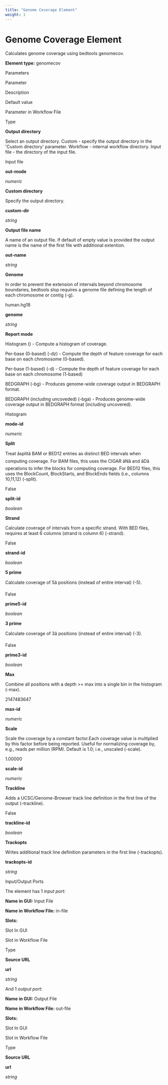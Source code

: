 ```yaml
---
title: "Genome Coverage Element"
weight: 1
---
```



# Genome Coverage Element

Calculates genome coverage using bedtools genomecov.

**Element type:** genomecov

Parameters

Parameter

Description

Default value

Parameter in Workflow File

Type

**Output directory**

Select an output directory. Custom - specify the output directory in the 'Custom directory' parameter. Workflow - internal workflow directory. Input file - the directory of the input file.

Input file

**out-mode**

_numeric_

**Custom directory**

Specify the output directory.



**custom-dir**

_string_

**Output file name**

A name of an output file. If default of empty value is provided the output name is the name of the first file with additional extention.



**out-name**

_string_

**Genome**

In order to prevent the extension of intervals beyond chromosome boundaries, bedtools slop requires a genome file defining the length of each chromosome or contig (-g).

human.hg18

**genome**

_string_

**Report mode**

Histogram () - Compute a histogram of coverage.

Per-base (0-based) (-dz) - Compute the depth of feature coverage for each base on each chromosome (0-based).

Per-base (1-based) (-d) - Compute the depth of feature coverage for each base on each chromosome (1-based)

BEDGRAPH (-bg) - Produces genome-wide coverage output in BEDGRAPH format.

BEDGRAPH (including uncoveded) (-bga) - Produces genome-wide coverage output in BEDGRAPH format (including uncovered).

Histogram

**mode-id**

_numeric_

**Split**

Treat âsplitâ BAM or BED12 entries as distinct BED intervals when computing coverage. For BAM files, this uses the CIGAR âNâ and âDâ operations to infer the blocks for computing coverage. For BED12 files, this uses the BlockCount, BlockStarts, and BlockEnds fields (i.e., columns 10,11,12) (-split).

False

**split-id**

_boolean_

**Strand**

Calculate coverage of intervals from a specific strand. With BED files, requires at least 6 columns (strand is column 6) (-strand).

False

**strand-id**

_boolean_

**5 prime**

Calculate coverage of 5â positions (instead of entire interval) (-5).

False

**prime5-id**

_boolean_

**3 prime**

Calculate coverage of 3â positions (instead of entire interval) (-3).

False

**prime3-id**

_boolean_

**Max**

Combine all positions with a depth >= max into a single bin in the histogram (-max).

2147483647

**max-id**

_numeric_

**Scale**

Scale the coverage by a constant factor.Each coverage value is multiplied by this factor before being reported. Useful for normalizing coverage by, e.g., reads per million (RPM). Default is 1.0; i.e., unscaled (-scale).

1.00000

**scale-id**

_numeric_

**Trackline**

Adds a UCSC/Genome-Browser track line definition in the first line of the output (-trackline).

False

**trackline-id**

_boolean_

**Trackopts**

Writes additional track line definition parameters in the first line (-trackopts).



**trackopts-id**

_string_

Input/Output Ports

The element has 1 _input port_:

**Name in GUI:** Input File

**Name in Workflow File:** in-file

**Slots:**

Slot In GUI

Slot in Workflow File

Type

**Source URL**

**url**

_string_

And 1 _output port_:

**Name in GUI:** Output File

**Name in Workflow File:** out-file

**Slots:**

Slot In GUI

Slot in Workflow File

Type

**Source URL**

**url**

_string_
